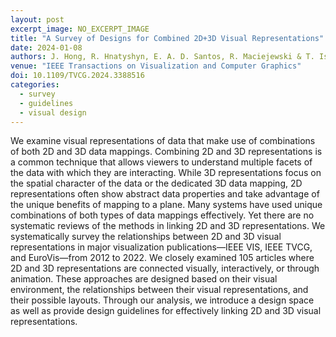 ```yaml
---
layout: post
excerpt_image: NO_EXCERPT_IMAGE
title: "A Survey of Designs for Combined 2D+3D Visual Representations"
date: 2024-01-08
authors: J. Hong, R. Hnatyshyn, E. A. D. Santos, R. Maciejewski & T. Isenberg
venue: "IEEE Transactions on Visualization and Computer Graphics"
doi: 10.1109/TVCG.2024.3388516
categories:
  - survey
  - guidelines
  - visual design
---
```

We examine visual representations of data that make use of combinations of both 2D and 3D data mappings. Combining 2D and 3D representations is a common technique that allows viewers to understand multiple facets of the data with which they are interacting. While 3D representations focus on the spatial character of the data or the dedicated 3D data mapping, 2D representations often show abstract data properties and take advantage of the unique benefits of mapping to a plane. Many systems have used unique combinations of both types of data mappings effectively. Yet there are no systematic reviews of the methods in linking 2D and 3D representations. We systematically survey the relationships between 2D and 3D visual representations in major visualization publications—IEEE VIS, IEEE TVCG, and EuroVis—from 2012 to 2022. We closely examined 105 articles where 2D and 3D representations are connected visually, interactively, or through animation. These approaches are designed based on their visual environment, the relationships between their visual representations, and their possible layouts. Through our analysis, we introduce a design space as well as provide design guidelines for effectively linking 2D and 3D visual representations.
